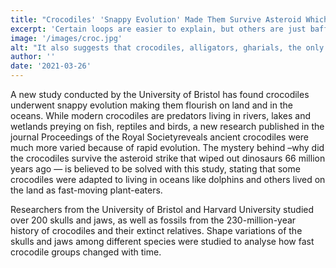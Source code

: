```yaml
---
title: "Crocodiles' 'Snappy Evolution' Made Them Survive Asteroid Which Wiped Out Dinosaurs"
excerpt: 'Certain loops are easier to explain, but others are just baffling'
image: '/images/croc.jpg'
alt: "It also suggests that crocodiles, alligators, gharials, the only living crocodilins, have evolved steadily over the last 80 million years, and are not ‘living fossils’ as there is ‘no evidence for a slow-down in their evolution."
author: ''
date: '2021-03-26'
---
```


A new study conducted by the University of Bristol has found crocodiles underwent snappy evolution making them flourish on land and in the oceans. While modern crocodiles are predators living in rivers, lakes and wetlands preying on fish, reptiles and birds, a new research published in the journal Proceedings of the Royal Societyreveals ancient crocodiles were much more varied because of rapid evolution. The mystery behind –why did the crocodiles survive the asteroid strike that wiped out dinosaurs 66 million years ago — is believed to be solved with this study, stating that some crocodiles were adapted to living in oceans like dolphins and others lived on the land as fast-moving plant-eaters.

Researchers from the University of Bristol and Harvard University studied over 200 skulls and jaws, as well as fossils from the 230-million-year history of crocodiles and their extinct relatives. Shape variations of the skulls and jaws among different species were studied to analyse how fast crocodile groups changed with time.